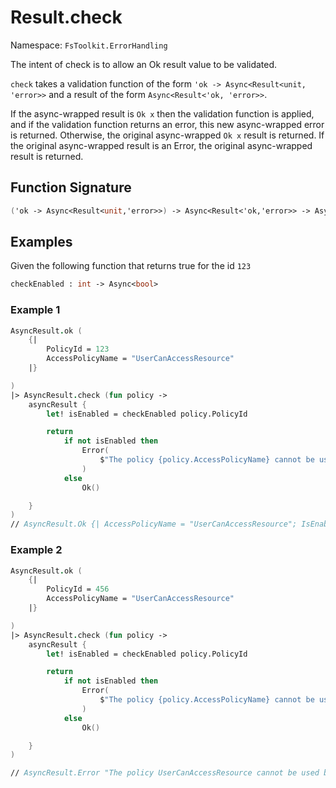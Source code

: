 # Result.check

Namespace: `FsToolkit.ErrorHandling`

The intent of check is to allow an Ok result value to be validated. 

`check` takes a validation function of the form `'ok -> Async<Result<unit, 'error>>` and a result of the form `Async<Result<'ok, 'error>>`. 

If the async-wrapped result is `Ok x` then the validation function is applied, and if the validation function returns an error, this new async-wrapped error is returned. Otherwise, the original async-wrapped `Ok x` result is returned. If the original async-wrapped result is an Error, the original async-wrapped result is returned.

## Function Signature
```fsharp
('ok -> Async<Result<unit,'error>>) -> Async<Result<'ok,'error>> -> Async<Result<'ok,'error>>
```

## Examples

Given the following function that returns true for the id `123`
```fsharp
checkEnabled : int -> Async<bool>
```

### Example 1

```fsharp
AsyncResult.ok (
    {|
        PolicyId = 123
        AccessPolicyName = "UserCanAccessResource"
    |}

)
|> AsyncResult.check (fun policy ->
    asyncResult {
        let! isEnabled = checkEnabled policy.PolicyId

        return
            if not isEnabled then
                Error(
                    $"The policy {policy.AccessPolicyName} cannot be used because its disabled."
                )
            else
                Ok()

    }
)
// AsyncResult.Ok {| AccessPolicyName = "UserCanAccessResource"; IsEnabled = true; |}
```

### Example 2

```fsharp
AsyncResult.ok (
    {|
        PolicyId = 456
        AccessPolicyName = "UserCanAccessResource"
    |}

)
|> AsyncResult.check (fun policy ->
    asyncResult {
        let! isEnabled = checkEnabled policy.PolicyId

        return
            if not isEnabled then
                Error(
                    $"The policy {policy.AccessPolicyName} cannot be used because its disabled."
                )
            else
                Ok()

    }
)

// AsyncResult.Error "The policy UserCanAccessResource cannot be used because its disabled."
```
